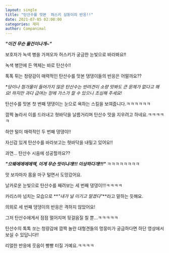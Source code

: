 ```yaml
---
layout: single
title: "탄산수를 맛본  허스키 삼둥이의 반응!!"
date: 2021-07-05 02:00:00
categories: 재미
author: Companimal
---
```


**_"이건 무슨 물건이나개~"_**

보호자가 녹색 병을 가져오자 허스키가 궁금한 눈빛으로 바라봐요!!

녹색 병안에 든 액체는 바로 탄산수!!

톡톡 튀는 청량감이 매력적인 탄산수를 맛본 댕댕이들의 반응은 어떨까요??

_\*당이나 첨가물이 들어가지 않은 탄산수는 반려견이 소량 맛봐도 큰 문제가 없다고 해요! 하지만 과다 급여는 장에 가스가 찰 수 있으니 조심해 주세요!_

탄산수를 맛본 첫 번째 댕댕이는 눈으로 욕하는 스킬을 보여줍니다.ㅋㅋㅋㅋㅋㅋ

깜짝 놀라서 이를 드러내고 혓바닥을 날름거리며 탄산수 맛을 지우려고 하네요.ㅋㅋㅋㅋㅋ

하얀 털이 매력적인 두 번째 댕댕이!!

자신감 있게 탄산수를 바라보고는 혓바닥을 내밀고 있어요!!

과연... 탄산수 시음에 성공할까요??

**_"으웨에에에에엑, 이게 무슨 맛이냐개!!! 이상하다개!!!"_** ㅋㅋㅋㅋㅋㅋㅋㅋ

맛 보자마자 몸을 마구 털면서 도망갔어요.

날카로운 눈빛으로 탄산수를 째려보는 세 번째 댕댕이!!!ㅋㅋㅋㅋ

카리스마 넘치는 모습으로 **_"내가 널 이기고 말겠다"_**라고 말하는 듯해요.

의외로 세 번째 댕댕이의 반응은 격하지 않았어요!

그저 탄산수에게서 점점 멀어지며 뒷걸음질 칠 뿐...ㅋㅋㅋㅋㅋ

탄산수의 톡톡 쏘는 청량감에 깜짝 놀란 대형견들의 멍뭉미가 궁금하다면 하단 영상에서 보실 수 있답니다!!

리얼한 반응에 웃음이 빵빵 터질 거예요.ㅋㅋㅋㅋ
